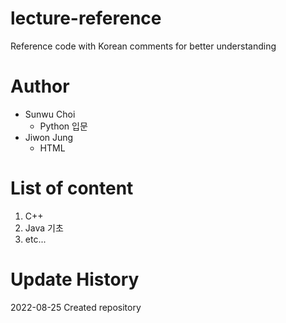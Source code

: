 # lecture-reference
Reference code with Korean comments for better understanding

# Author
* Sunwu Choi
  * Python 입문
* Jiwon Jung
  * HTML

# List of content
1. C++
2. Java 기초
3. etc...

# Update History
2022-08-25 Created repository
